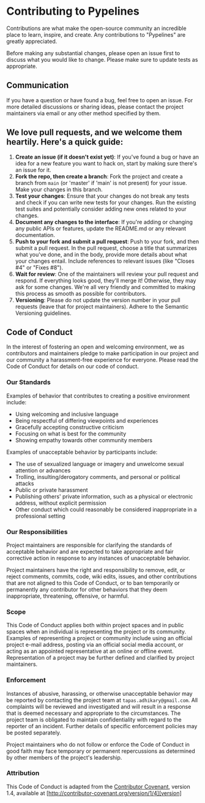 # Contributing to Pypelines

Contributions are what make the open-source community an incredible place to learn, inspire, and create. Any contributions to "Pypelines" are greatly appreciated.

Before making any substantial changes, please open an issue first to discuss what you would like to change. Please make sure to update tests as appropriate.

## Communication

If you have a question or have found a bug, feel free to open an issue. For more detailed discussions or sharing ideas, please contact the project maintainers via email or any other method specified by them.

## We love pull requests, and we welcome them heartily. Here's a quick guide:

1. **Create an issue (if it doesn't exist yet)**: If you've found a bug or have an idea for a new feature you want to hack on, start by making sure there's an issue for it.
2. **Fork the repo, then create a branch**: Fork the project and create a branch from `main` (or 'master' if 'main' is not present) for your issue. Make your changes in this branch.
3. **Test your changes**: Ensure that your changes do not break any tests and check if you can write new tests for your changes. Run the existing test suites and potentially consider adding new ones related to your changes.
4. **Document any changes to the interface**: If you're adding or changing any public APIs or features, update the README.md or any relevant documentation.
5. **Push to your fork and submit a pull request**: Push to your fork, and then submit a pull request. In the pull request, choose a title that summarizes what you've done, and in the body, provide more details about what your changes entail. Include references to relevant issues (like "Closes #4" or "Fixes #8").
6. **Wait for review**: One of the maintainers will review your pull request and respond. If everything looks good, they'll merge it! Otherwise, they may ask for some changes. We're all very friendly and committed to making this process as smooth as possible for contributors.
7. **Versioning**: Please do not update the version number in your pull requests (leave that for project maintainers). Adhere to the Semantic Versioning guidelines.

## Code of Conduct

In the interest of fostering an open and welcoming environment, we as contributors and maintainers pledge to make participation in our project and our community a harassment-free experience for everyone. Please read the Code of Conduct for details on our code of conduct.

### Our Standards

Examples of behavior that contributes to creating a positive environment
include:

* Using welcoming and inclusive language
* Being respectful of differing viewpoints and experiences
* Gracefully accepting constructive criticism
* Focusing on what is best for the community
* Showing empathy towards other community members

Examples of unacceptable behavior by participants include:

* The use of sexualized language or imagery and unwelcome sexual attention or
advances
* Trolling, insulting/derogatory comments, and personal or political attacks
* Public or private harassment
* Publishing others' private information, such as a physical or electronic
  address, without explicit permission
* Other conduct which could reasonably be considered inappropriate in a
  professional setting

### Our Responsibilities

Project maintainers are responsible for clarifying the standards of acceptable
behavior and are expected to take appropriate and fair corrective action in
response to any instances of unacceptable behavior.

Project maintainers have the right and responsibility to remove, edit, or
reject comments, commits, code, wiki edits, issues, and other contributions
that are not aligned to this Code of Conduct, or to ban temporarily or
permanently any contributor for other behaviors that they deem inappropriate,
threatening, offensive, or harmful.

### Scope

This Code of Conduct applies both within project spaces and in public spaces
when an individual is representing the project or its community. Examples of
representing a project or community include using an official project e-mail
address, posting via an official social media account, or acting as an appointed
representative at an online or offline event. Representation of a project may be
further defined and clarified by project maintainers.

### Enforcement

Instances of abusive, harassing, or otherwise unacceptable behavior may be
reported by contacting the project team at `tapas.adhikary@gmail.com`. All
complaints will be reviewed and investigated and will result in a response that
is deemed necessary and appropriate to the circumstances. The project team is
obligated to maintain confidentiality with regard to the reporter of an incident.
Further details of specific enforcement policies may be posted separately.

Project maintainers who do not follow or enforce the Code of Conduct in good
faith may face temporary or permanent repercussions as determined by other
members of the project's leadership.

### Attribution

This Code of Conduct is adapted from the [Contributor Covenant][homepage], version 1.4,
available at [http://contributor-covenant.org/version/1/4][version]

[homepage]: http://contributor-covenant.org
[version]: http://contributor-covenant.org/version/1/4/
